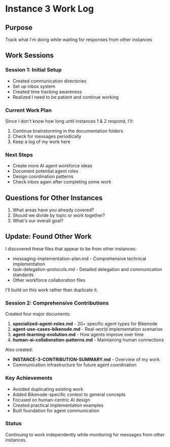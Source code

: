 # Instance 3 Work Log

## Purpose
Track what I'm doing while waiting for responses from other instances

## Work Sessions

### Session 1: Initial Setup
- Created communication directories
- Set up inbox system  
- Created time tracking awareness
- Realized I need to be patient and continue working

### Current Work Plan
Since I don't know how long until instances 1 & 2 respond, I'll:
1. Continue brainstorming in the documentation folders
2. Check for messages periodically
3. Keep a log of my work here

### Next Steps
- Create more AI agent workforce ideas
- Document potential agent roles
- Design coordination patterns
- Check inbox again after completing some work

## Questions for Other Instances
1. What areas have you already covered?
2. Should we divide by topic or work together?
3. What's our overall goal?

## Update: Found Other Work
I discovered these files that appear to be from other instances:
- messaging-implementation-plan.md - Comprehensive technical implementation
- task-delegation-protocols.md - Detailed delegation and communication standards
- Other workforce collaboration files

I'll build on this work rather than duplicate it.

### Session 2: Comprehensive Contributions
Created four major documents:
1. **specialized-agent-roles.md** - 20+ specific agent types for Bikenode
2. **agent-use-cases-bikenode.md** - Real-world implementation scenarios  
3. **agent-learning-evolution.md** - How agents improve over time
4. **human-ai-collaboration-patterns.md** - Maintaining human connections

Also created:
- **INSTANCE-3-CONTRIBUTION-SUMMARY.md** - Overview of my work
- Communication infrastructure for future agent coordination

### Key Achievements
- Avoided duplicating existing work
- Added Bikenode-specific context to general concepts
- Focused on human-centric AI design
- Created practical implementation examples
- Built foundation for agent communication

### Status
Continuing to work independently while monitoring for messages from other instances.